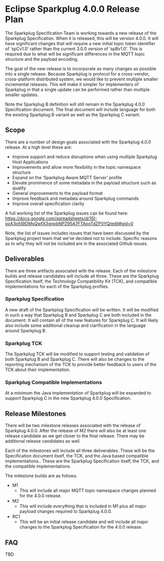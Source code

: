 # Eclipse Sparkplug 4.0.0 Release Plan
The Sparkplug Specification Team is working towards a new release of the Sparkplug Specification. When it is released, this will be version 4.0.0. It will have significant changes that will require a new initial topic token identifier of ‘spCv1.0’ rather than the current 3.0.0 version of ‘spBv1.0’. This is required due to what will be significant differences in the MQTT topic structure and the payload encoding.

The goal of the new release is to incorporate as many changes as possible into a single release. Because Sparkplug is protocol for a cross-vendor, cross-platform distributed system, we would like to prevent multiple smaller incremental releases. This will make it simpler for implementers of Sparkplug in that a single update can be performed rather than multiple smaller updates.

Note the Sparkplug B definition will still remain in the Sparkplug 4.0.0 Specification document. The final document will include language for both the existing Sparkplug B variant as well as the Sparkplug C variant.

## Scope
There are a number of design goals associated with the Sparkplug 4.0.0 release. At a high level these are:

- Improve support and reduce disruptions when using multiple Sparkplug Host Applications
- Improvements and allow more flexibility in the topic namespace structure
- Expand on the ‘Sparkplug Aware MQTT Server’ profile
- Elevate prominence of some metadata in the payload structure such as quality
- General improvements to the payload format
- Improve feedback and metadata around Sparkplug commands
- Improve overall specification clarity


A full working list of the Sparkplug issues can be found here:
https://docs.google.com/spreadsheets/d/1SI-gzA3ofd9DMsQwfX3gnpbNPZ95A7FTAooTdZP1iYQ/edit#gid=0

Note, the list of issues includes issues that have been discussed by the Sparkplug project team that we’ve decided not to include. Specific reasons as to why they will not be included are in the associated Github issues.

## Deliverables
There are three artifacts associated with the release. Each of the milestone builds and release candidates will include all three. These are the Sparkplug Specification itself, the Technology Compatibility Kit (TCK), and compatible implementations for each of the Sparkplug profiles.

### Sparkplug Specification
A new draft of the Sparkplug Specification will be written. It will be modified in such a way that Sparkplug B and Sparkplug C are both included in the document. It will contain all of the new features for Sparkplug C. It will likely also include some additional cleanup and clarification in the language around Sparkplug B.

### Sparkplug TCK
The Sparkplug TCK will be modified to support testing and validation of both Sparkplug B and Sparkplug C. There will also be changes to the reporting mechanism of the TCK to provide better feedback to users of the TCK about their implementation.

### Sparkplug Compatible Implementations
At a minimum the Java implementation of Sparkplug will be expanded to support Sparkplug C in the new Sparkplug 4.0.0 Specification.

## Release Milestones
There will be two milestone releases associated with the release of Sparkplug 4.0.0. After the release of M2 there will also be at least one release candidate as we get closer to the final release. There may be additional release candidates as well.

Each of the milestones will include all three deliverables. These will be the Specification document itself, the TCK, and the Java based compatible implementations.. These are the Sparkplug Specification itself, the TCK, and the compatible implementations.

The milestone builds are as follows.

- M1
  - This will include all major MQTT topic namespace changes planned for the 4.0.0 release.
- M2
  - This will include everything that is included in M1 plus all major payload changes required to Sparkplug 4.0.0.
- RC1
  - This will be an initial release candidate and will include all major changes to the Sparkplug Specification for the 4.0.0 release.

## FAQ
TBD
